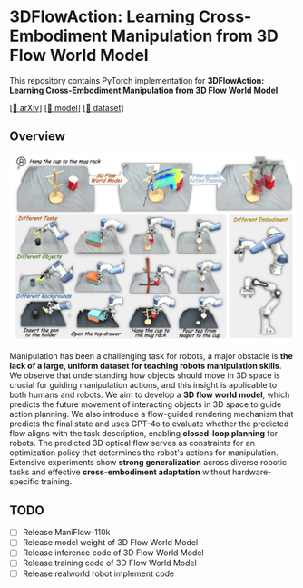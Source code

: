 # 3DFlowAction: Learning Cross-Embodiment Manipulation from 3D Flow World Model


This repository contains PyTorch implementation for __3DFlowAction: Learning Cross-Embodiment Manipulation from 3D Flow World Model__ 

[[📖 arXiv]]() 
[[🤖 model]]()
[[📑 dataset]]()

## Overview
![](doc/teaser.jpg)

Manipulation has been a challenging task for robots, a major obstacle is __the lack of a large, uniform dataset for teaching robots manipulation skills__. 
We observe that understanding how objects should move in 3D space is crucial for guiding manipulation actions, and this insight is applicable to both humans and robots. We aim to develop a __3D flow world model__, which predicts the future movement of interacting objects in 3D space to guide action planning.
We also introduce a flow-guided rendering mechanism that predicts the final state and uses GPT-4o to evaluate whether the predicted flow aligns with the task description, enabling __closed-loop planning__ for robots.
The predicted 3D optical flow serves as constraints for an optimization policy that determines the robot's actions for manipulation.  Extensive experiments show __strong generalization__ across diverse robotic tasks and effective __cross-embodiment adaptation__ without hardware-specific training.

## TODO
* [ ] Release ManiFlow-110k
* [ ] Release model weight of 3D Flow World Model
* [ ] Release inference code of 3D Flow World Model
* [ ] Release training code of 3D Flow World Model
* [ ] Release realworld robot implement code 
